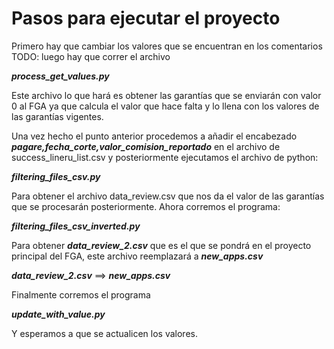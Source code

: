 # Pasos para ejecutar el proyecto

Primero hay que cambiar los valores que se encuentran en los comentarios TODO: luego hay que correr el archivo

***process_get_values.py***

Este archivo lo que hará es obtener las garantías que se enviarán con valor 0 al FGA ya que calcula el valor que
hace falta y lo llena con los valores de las garantías vigentes.

Una vez hecho el punto anterior procedemos a añadir el encabezado ***pagare,fecha_corte,valor_comision_reportado***
en el archivo de success_lineru_list.csv y posteriormente ejecutamos el archivo de python:

***filtering_files_csv.py***

Para obtener el archivo data_review.csv que nos da el valor de las garantías que se procesarán posteriormente.
Ahora corremos el programa:

***filtering_files_csv_inverted.py***

Para obtener ***data_review_2.csv*** que es el que se pondrá en el proyecto principal del FGA, este archivo reemplazará a ***new_apps.csv***

***data_review_2.csv*** ==> ***new_apps.csv***

Finalmente corremos el programa

***update_with_value.py***

Y esperamos a que se actualicen los valores.